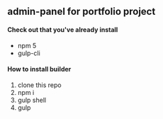 ## admin-panel for portfolio project

#### Check out that you've already install
* npm 5
* gulp-cli 

#### How to install builder
1. clone this repo
2. npm i
3. gulp shell
4. gulp
